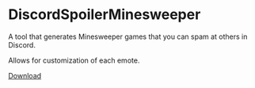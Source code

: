 # DiscordSpoilerMinesweeper
A tool that generates Minesweeper games that you can spam at others in Discord.

Allows for customization of each emote.

[Download](https://github.com/ItsNorin/DiscordSpoilerMinesweeper/releases/download/0.3/discord_minesweeper.jar)
